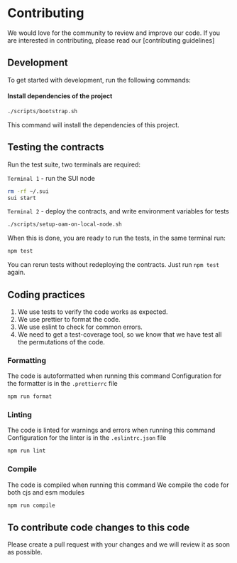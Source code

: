 # Contributing

We would love for the community to review and improve our code. If you are interested in contributing, please read our [contributing guidelines]

## Development
To get started with development, run the following commands:

#### Install dependencies of the project
```sh
./scripts/bootstrap.sh
```
This command will install the dependencies of this project.

## Testing the contracts
Run the test suite, two terminals are required:

`Terminal 1` - run the SUI node
```sh
rm -rf ~/.sui
sui start
```

`Terminal 2` - deploy the contracts, and write environment variables for tests
```sh
./scripts/setup-oam-on-local-node.sh
```

When this is done, you are ready to run the tests, in the same terminal run:
```sh
npm test
```

You can rerun tests without redeploying the contracts. Just run `npm test` again.


## Coding practices
1. We use tests to verify the code works as expected.
2. We use prettier to format the code.
3. We use eslint to check for common errors.
4. We need to get a test-coverage tool, so we know that we have test all the permutations of the code.


### Formatting

The code is autoformatted when running this command
Configuration for the formatter is in the `.prettierrc` file

```sh
npm run format
```

### Linting

The code is linted for warnings and errors when running this command
Configuration for the linter is in the `.eslintrc.json` file

```sh
npm run lint
```

### Compile

The code is compiled when running this command
We compile the code for both cjs and esm modules

```sh
npm run compile
```

## To contribute code changes to this code
Please create a pull request with your changes and we will review it as soon as possible.
